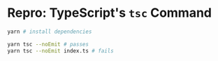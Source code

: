 # Repro: TypeScript's `tsc` Command

```sh
yarn # install dependencies
```

```sh
yarn tsc --noEmit # passes
yarn tsc --noEmit index.ts # fails
```

